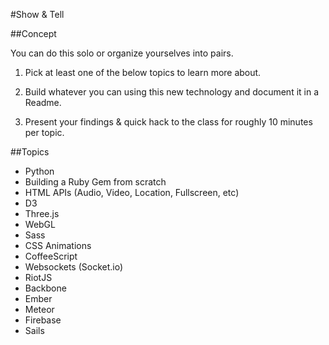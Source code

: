 #Show & Tell

##Concept

You can do this solo or organize yourselves into pairs.

1) Pick at least one of the below topics to learn more about.

2) Build whatever you can using this new technology and document it in a Readme.

3) Present your findings & quick hack to the class for roughly 10 minutes per topic.

##Topics

* Python
* Building a Ruby Gem from scratch
* HTML APIs (Audio, Video, Location, Fullscreen, etc)
* D3
* Three.js
* WebGL
* Sass
* CSS Animations
* CoffeeScript
* Websockets (Socket.io)
* RiotJS
* Backbone
* Ember
* Meteor
* Firebase
* Sails
